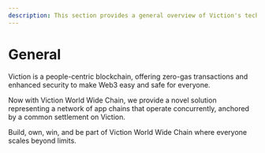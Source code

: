 ```yaml
---
description: This section provides a general overview of Viction's technology and products.
---
```


# General

Viction is a people-centric blockchain, offering zero-gas transactions and enhanced security to make Web3 easy and safe for everyone.&#x20;

Now with Viction World Wide Chain, we provide a novel solution representing a network of app chains that operate concurrently, anchored by a common settlement on Viction.&#x20;

Build, own, win, and be part of Viction World Wide Chain where everyone scales beyond limits.
